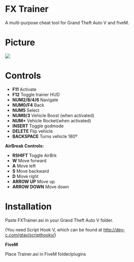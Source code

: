 FX Trainer
=====================

A multi-purpose cheat tool for Grand Theft Auto V and fiveM.

Picture
=====================
![](http://i.imgur.com/J59OvxCl.jpg)

Controls
=====================
*	**F11**				Activate
*	**F12** Toggle trainer HUD
*	**NUM2/8/4/6**			Navigate
*	**NUM0/F4**		Back
*	**NUM5**			Select
*	**NUM9/3**				Vehicle Boost (when activated)
*	**NUM+**			Vehicle Rocket(when activated)
*	**INSERT**				Toggle godmode
*	**DELETE** Flip vehicle
*	**BACKSPACE** Turns vehicle 180º

**AirBreak Controls:**
*	**RSHIFT**				Toggle AirBrk
*	**W**				Move forward
*	**A**				Move left
*	**S**				Move backward
*	**D**				Move right
*	**ARROW UP**		Move up
*	**ARROW DOWN**		Move down

Installation
=====================
Paste FXTrainer.asi in your Grand Theft Auto V folder.

(You need Script Hook V, which can be found at http://dev-c.com/gtav/scripthookv/)

**FiveM**

Place Trainer.asi in FiveM folder/plugins
